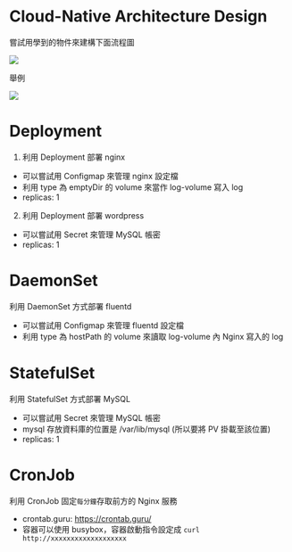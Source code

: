 # Cloud-Native Architecture Design

嘗試用學到的物件來建構下面流程圖

![](assets/example.png)

舉例

![](assets/example2.png)

# Deployment

1. 利用 Deployment 部署 nginx
* 可以嘗試用 Configmap 來管理 nginx 設定檔
* 利用 type 為 emptyDir 的 volume 來當作 log-volume 寫入 log
* replicas: 1

2. 利用 Deployment 部署 wordpress
* 可以嘗試用 Secret 來管理 MySQL 帳密
* replicas: 1

# DaemonSet 

利用 DaemonSet 方式部署 fluentd
* 可以嘗試用 Configmap 來管理 fluentd 設定檔
* 利用 type 為 hostPath 的 volume 來讀取 log-volume 內 Nginx 寫入的 log

# StatefulSet

利用 StatefulSet 方式部署 MySQL
* 可以嘗試用 Secret 來管理 MySQL 帳密
* mysql 存放資料庫的位置是 /var/lib/mysql (所以要將 PV 掛載至該位置)
* replicas: 1

# CronJob

利用 CronJob 固定`每分鐘`存取前方的 Nginx 服務
* crontab.guru: https://crontab.guru/
* 容器可以使用 busybox，容器啟動指令設定成 `curl http://xxxxxxxxxxxxxxxxxxx`
